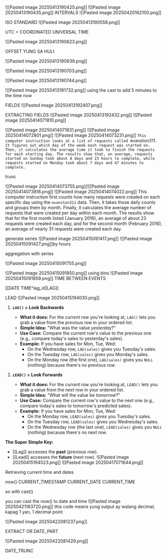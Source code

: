 ![[Pasted image 20250413190425.png]]
![[Pasted image 20250413190435.png]]
INTERVALS
![[Pasted image 20250420162100.png]]



ISO STANDARD
![[Pasted image 20250413190558.png]]

UTC = COORDINATED UNIVERSAL TIME

![[Pasted image 20250413190623.png]]

OFFSET YUNG SA HULI

![[Pasted image 20250413190639.png]]

![[Pasted image 20250413190703.png]]

![[Pasted image 20250413190744.png]]

![[Pasted image 20250413191732.png]]
using the cast to add 5 minutes to the time now

FIELDS
![[Pasted image 20250413192407.png]]

EXTRACTING FIELDS
![[Pasted image 20250413192432.png]]
![[Pasted image 20250414071810.png]]

 ![[Pasted image 20250414071831.png]]
 ![[Pasted image 20250414072801.png]]
 ![[Pasted image 20250414073231.png]]
`This computer instruction looks at a list of requests called `evanston311`. It figures out which day of the week each request was started on. Then, it calculates the average time it took to finish the requests for each starting day. The results show that, on average, requests started on Sunday took about 8 days and 23 hours to complete, while requests started on Monday took about 7 days and 47 minutes to complete.`

trunc

![[Pasted image 20250414073755.png]]![[Pasted image 20250414073816.png]]
![[Pasted image 20250414074022.png]]
This computer instruction first counts how many requests were created on each specific day using the `evanston311` data. Then, it takes those daily counts and groups them by month. Finally, it calculates the average number of requests that were created per day within each month. The results show that for the first month listed (January 2016), an average of about 23 requests were created each day, and for the second month (February 2016), an average of nearly 31 requests were created each day.

generate series
![[Pasted image 20250415091417.png]]
![[Pasted image 20250415091427.png]]by hours

aggregation with series

![[Pasted image 20250415091755.png]]

![[Pasted image 20250415091850.png]]
using bins
![[Pasted image 20250415091859.png]]
TIME BETWEEN EVENTS

[[DATE TIME^lag_id|LAG]] 

LEAD
![[Pasted image 20250415194030.png]]

1. **`LAG()` = Look Backwards**
    
    - **What it does:** For the _current_ row you're looking at, `LAG()` lets you grab a value from the _previous_ row in your ordered list.
    - **Simple Idea:** "What was the value _yesterday_?"
    - **Use Case:** Compare the current row's value to the previous one (e.g., compare today's sales to yesterday's sales).
    - **Example:** If you have sales for Mon, Tue, Wed:
        - On the Wednesday row, `LAG(sales)` gives you Tuesday's sales.
        - On the Tuesday row, `LAG(sales)` gives you Monday's sales.
        - On the Monday row (the first one), `LAG(sales)` gives you `NULL` (nothing) because there's no previous row.
2. **`LEAD()` = Look Forwards**
    
    - **What it does:** For the _current_ row you're looking at, `LEAD()` lets you grab a value from the _next_ row in your ordered list.
    - **Simple Idea:** "What will the value be _tomorrow_?"
    - **Use Case:** Compare the current row's value to the next one (e.g., compare today's sales to tomorrow's predicted sales).
    - **Example:** If you have sales for Mon, Tue, Wed:
        - On the Monday row, `LEAD(sales)` gives you Tuesday's sales.
        - On the Tuesday row, `LEAD(sales)` gives you Wednesday's sales.
        - On the Wednesday row (the last one), `LEAD(sales)` gives you `NULL` (nothing) because there's no next row.

**The Super Simple Key:**

- [[Lag]] accesses the **past** (previous row).
- [[Lead]] accesses the **future** (next row).
![[Pasted image 20250415194523.png]]
![[Pasted image 20250417071644.png]]


Retrieving current time and dates

now()
CURRENT_TIMESTAMP
CURRENT_DATE
CURRENT_TIME


so with cast()

 you can cast the now() to date and time
![[Pasted image 20250421183720.png]]
this code means yung output ay walang decimal, kapag 1 yan, 1 decimal point

![[Pasted image 20250422081237.png]]

EXTRACT OR DATE_PART

![[Pasted image 20250422081429.png]]

DATE_TRUNC